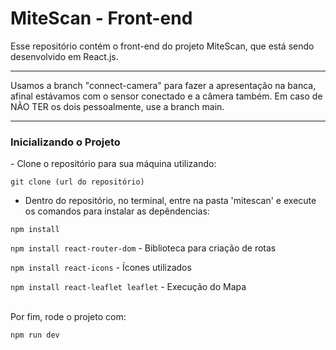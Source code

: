 # MiteScan - Front-end
Esse repositório contém o front-end do projeto MiteScan, que está sendo desenvolvido em React.js.
<hr>
Usamos a branch "connect-camera" para fazer a apresentação na banca, afinal estávamos com o sensor conectado e a câmera também. Em caso de NÃO TER os dois pessoalmente, use a branch main.
<hr>
<h3>Inicializando o Projeto</h3>
- Clone o repositório para sua máquina utilizando:

`git clone (url do repositório)` <br>

- Dentro do repositório, no terminal, entre na pasta 'mitescan' e execute os comandos para instalar as depêndencias:

  
`npm install` <br>


`npm install react-router-dom` - Biblioteca para criação de rotas<br>


`npm install react-icons` - Ícones utilizados<br>


`npm install react-leaflet leaflet` - Execução do Mapa<br>


<br>
Por fim, rode o projeto com:

`npm run dev`
